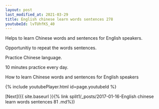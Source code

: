 ```yaml
---
layout: post
last_modified_at: 2021-03-29
title: English chinese learn words sentences 278 
youtubeId: lvTUhfKS_40
---
```

 
 
Helps to learn Chinese words and sentences for English speakers.

Opportunitiy to repeat the words sentences. 

Practice Chinese language. 
 
10 minutes practice every day. 
 
How to learn Chinese words and sentences for English speakers 
 
{% include youtubePlayer.html id=page.youtubeId %}
 
 
[Next]({{ site.baseurl }}{% link  split1/_posts/2017-01-16-English chinese learn words sentences 81 .md%})
 
